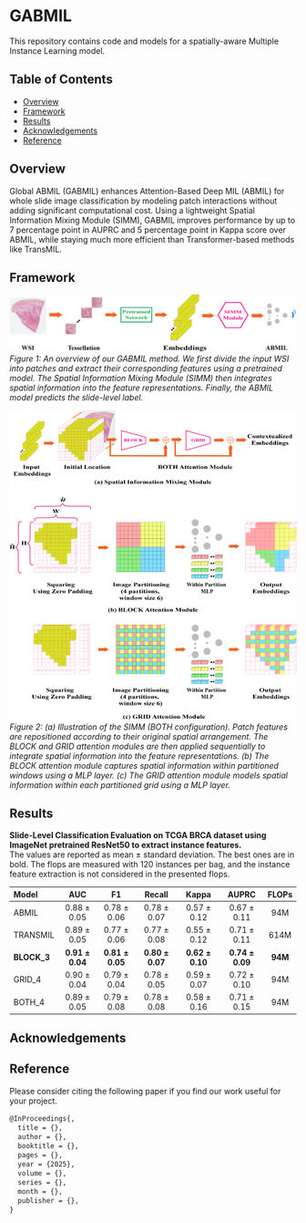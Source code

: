 # GABMIL

This repository contains code and models for a spatially-aware Multiple Instance Learning model.

## Table of Contents

- [Overview](#overview)
- [Framework](#framework)
- [Results](#results)
- [Acknowledgements](#acknowledgements)
- [Reference](#reference)

## Overview

Global ABMIL (GABMIL) enhances Attention-Based Deep MIL (ABMIL) for whole slide image classification by modeling patch interactions without adding significant computational cost. Using a lightweight Spatial Information Mixing Module (SIMM), GABMIL improves performance by up to 7 percentage point in AUPRC and 5 percentage point in Kappa score over ABMIL, while staying much more efficient than Transformer-based methods like TransMIL.

## Framework

<p align="left">
  <img src="framework.png" alt="Framework">
  <br>
  <em>Figure 1: An overview of our GABMIL method. We first divide the input WSI into patches and extract their corresponding features using a pretrained model. The Spatial Information Mixing Module (SIMM) then integrates spatial information into the feature representations. Finally, the ABMIL model predicts the slide-level label.</em>
</p>

<p align="left">
  <img src="SIMM.png" alt="SIMM">
  <br>
  <em>Figure 2: (a) Illustration of the SIMM (BOTH configuration). Patch features are repositioned according to their original spatial arrangement. The BLOCK and GRID attention modules are then applied sequentially to integrate spatial information into the feature representations. (b) The BLOCK attention module captures spatial information within partitioned windows using a MLP layer. (c) The GRID attention module models spatial information within each partitioned grid using a MLP layer.</em>
</p>

## Results

**Slide-Level Classification Evaluation on TCGA BRCA dataset using ImageNet pretrained ResNet50 to extract instance features.**  
The values are reported as mean ± standard deviation. The best ones are in bold. The flops are measured with 120 instances per bag, and the instance feature extraction is not considered in the presented flops.

| **Model**   | **AUC**         | **F1**          | **Recall**      | **Kappa**       | **AUPRC**       | **FLOPs** |
|:------------|:---------------:|:---------------:|:---------------:|:---------------:|:---------------:|:---------:|
| ABMIL       | 0.88 ± 0.05     | 0.78 ± 0.06     | 0.78 ± 0.07     | 0.57 ± 0.12     | 0.67 ± 0.11     | 94M      |
| TRANSMIL    | 0.89 ± 0.05     | 0.77 ± 0.06     | 0.77 ± 0.08     | 0.55 ± 0.12     | 0.71 ± 0.11     | 614M     |
| **BLOCK_3** | **0.91 ± 0.04** | **0.81 ± 0.05** | **0.80 ± 0.07** | **0.62 ± 0.10** | **0.74 ± 0.09** | **94M**  |
| GRID_4      | 0.90 ± 0.04     | 0.79 ± 0.04     | 0.78 ± 0.05     | 0.59 ± 0.07     | 0.72 ± 0.10     | 94M      |
| BOTH_4      | 0.89 ± 0.05     | 0.79 ± 0.08     | 0.78 ± 0.08     | 0.58 ± 0.16     | 0.71 ± 0.15     | 94M      |



## Acknowledgements


## Reference

Please consider citing the following paper if you find our work useful for your project.


```
@InProceedings{,
  title = {},
  author = {},
  booktitle = {},
  pages = {},
  year = {2025},
  volume = {},
  series = {},
  month = {},
  publisher = {},
}
```
